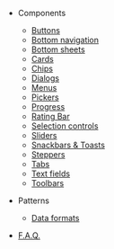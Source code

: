- Components
  - [Buttons](/buttons)
  - [Bottom navigation]()
  - [Bottom sheets]()
  - [Cards]()
  - [Chips]()
  - [Dialogs]()
  - [Menus]()
  - [Pickers]()
  - [Progress]()
  - [Rating Bar]()
  - [Selection controls]()
  - [Sliders]()
  - [Snackbars & Toasts]()
  - [Steppers]()
  - [Tabs]()
  - [Text fields]()
  - [Toolbars]()

- Patterns
  - [Data formats](data.md)

- [F.A.Q.](faq.md)